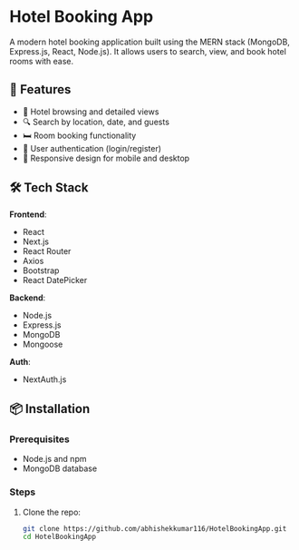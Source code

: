 # Hotel Booking App

A modern hotel booking application built using the MERN stack (MongoDB, Express.js, React, Node.js). It allows users to search, view, and book hotel rooms with ease.

## 🚀 Features

- 🏨 Hotel browsing and detailed views
- 🔍 Search by location, date, and guests
- 🛏️ Room booking functionality
- 🔐 User authentication (login/register)
- 📱 Responsive design for mobile and desktop

## 🛠️ Tech Stack

**Frontend**:
- React
- Next.js
- React Router
- Axios
- Bootstrap
- React DatePicker

**Backend**:
- Node.js
- Express.js
- MongoDB
- Mongoose

**Auth**:
- NextAuth.js

## 📦 Installation

### Prerequisites

- Node.js and npm
- MongoDB database

### Steps

1. Clone the repo:

   ```bash
   git clone https://github.com/abhishekkumar116/HotelBookingApp.git
   cd HotelBookingApp

